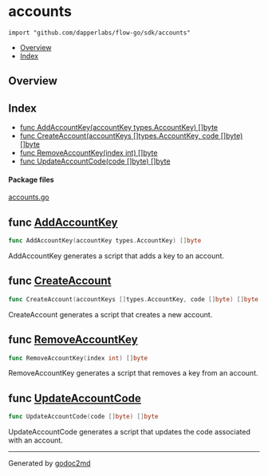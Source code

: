 

# accounts
`import "github.com/dapperlabs/flow-go/sdk/accounts"`

* [Overview](#pkg-overview)
* [Index](#pkg-index)

## <a name="pkg-overview">Overview</a>



## <a name="pkg-index">Index</a>
* [func AddAccountKey(accountKey types.AccountKey) []byte](#AddAccountKey)
* [func CreateAccount(accountKeys []types.AccountKey, code []byte) []byte](#CreateAccount)
* [func RemoveAccountKey(index int) []byte](#RemoveAccountKey)
* [func UpdateAccountCode(code []byte) []byte](#UpdateAccountCode)


#### <a name="pkg-files">Package files</a>
[accounts.go](https://github.com/dapperlabs/flow-go/tree/master/sdk/accounts/accounts.go)





## <a name="AddAccountKey">func</a> [AddAccountKey](https://github.com/dapperlabs/flow-go/tree/master/sdk/accounts/accounts.go?s=1201:1255#L51)
``` go
func AddAccountKey(accountKey types.AccountKey) []byte
```
AddAccountKey generates a script that adds a key to an account.



## <a name="CreateAccount">func</a> [CreateAccount](https://github.com/dapperlabs/flow-go/tree/master/sdk/accounts/accounts.go?s=156:226#L11)
``` go
func CreateAccount(accountKeys []types.AccountKey, code []byte) []byte
```
CreateAccount generates a script that creates a new account.



## <a name="RemoveAccountKey">func</a> [RemoveAccountKey](https://github.com/dapperlabs/flow-go/tree/master/sdk/accounts/accounts.go?s=1595:1634#L66)
``` go
func RemoveAccountKey(index int) []byte
```
RemoveAccountKey generates a script that removes a key from an account.



## <a name="UpdateAccountCode">func</a> [UpdateAccountCode](https://github.com/dapperlabs/flow-go/tree/master/sdk/accounts/accounts.go?s=895:937#L37)
``` go
func UpdateAccountCode(code []byte) []byte
```
UpdateAccountCode generates a script that updates the code associated with an account.








- - -
Generated by [godoc2md](http://godoc.org/github.com/lanre-ade/godoc2md)
